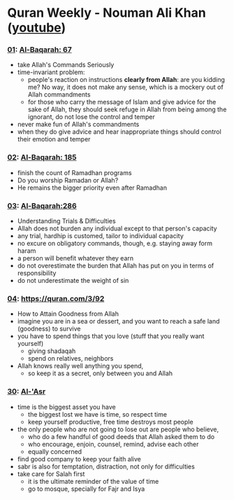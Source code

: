 # Quran Weekly - Nouman Ali Khan ([youtube](https://www.youtube.com/playlist?list=PLFP6-6Ao4FMm5FnIT9QvstEmhWNugJlNO))

### [01](https://www.youtube.com/watch?v=pt9fUcL8njY&list=PLFP6-6Ao4FMm5FnIT9QvstEmhWNugJlNO&index=1): [Al-Baqarah: 67](https://quran.com/2/67)
* take Allah's Commands Seriously
* time-invariant problem: 
  * people's reaction on instructions **clearly from Allah**: 
    are you kidding me? No way, it does not make any sense, 
    which is a mockery out of Allah commandments
  * for those who carry the message of Islam and give advice for the sake of Allah, 
    they should seek refuge in Allah from being among the ignorant, 
    do not lose the control and temper
 * never make fun of Allah's commandments
 * when they do give advice and hear inappropriate things should control their emotion and temper

### [02](https://www.youtube.com/watch?v=gWZDVYom3RE&list=PLFP6-6Ao4FMm5FnIT9QvstEmhWNugJlNO&index=2&t=7s): [Al-Baqarah: 185](https://quran.com/2/185)
* finish the count of Ramadhan programs
* Do you worship Ramadan or Allah?
* He remains the bigger priority even after Ramadhan

### [03](https://www.youtube.com/watch?v=wFsYnwI6zEA&list=PLFP6-6Ao4FMm5FnIT9QvstEmhWNugJlNO&index=3&t=2s): [Al-Baqarah:286](https://quran.com/2/286)
* Understanding Trials & Difficulties
* Allah does not burden any individual except to that person's capacity
* any trial, hardhip is customed, tailor to individual capacity
* no excure on obligatory commands, though, e.g. staying away form haram
* a person will benefit whatever they earn
* do not overestimate the burden that Allah has put on you in terms of responsibility
* do not underestimate the weight of sin

### [04](https://www.youtube.com/watch?v=h2kwFI7bKi0&t=8s&index=4&list=PLFP6-6Ao4FMm5FnIT9QvstEmhWNugJlNO): https://quran.com/3/92
* How to Attain Goodness from Allah
* imagine you are in a sea or dessert, and you want to reach a safe land (goodness) to survive
* you have to spend things that you love (stuff that you really want yourself)
  * giving shadaqah
  * spend on relatives, neighbors
* Allah knows really well anything you spend,
  * so keep it as a secret, only between you and Allah

### [30](https://www.youtube.com/watch?v=9JL09VjJQWE): [Al-'Asr](https://quran.com/103)
* time is the biggest asset you have
  * the biggest lost we have is time, so respect time
  * keep yourself productive, free time destroys most people
* the only people who are not going to lose out are people who believe,
  * who do a few handful of good deeds that Allah asked them to do
  * who encourage, enjoin, counsel, remind, advise each other
  * equally concerned
* find good company to keep your faith alive
* sabr is also for temptation, distraction, not only for difficulties
* take care for Salah first
  * it is the ultimate reminder of the value of time
  * go to mosque, specially for Fajr and Isya
